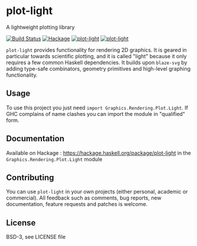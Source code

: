 # plot-light

A lightweight plotting library

[![Build Status](https://travis-ci.org/ocramz/plot-light.png)](https://travis-ci.org/ocramz/plot-light)
[![Hackage](https://img.shields.io/hackage/v/plot-light.svg)](https://hackage.haskell.org/package/plot-light)
[![plot-light](http://stackage.org/package/plot-light/badge/lts)](http://stackage.org/lts/package/plot-light)
[![plot-light](http://stackage.org/package/plot-light/badge/nightly)](http://stackage.org/nightly/package/plot-light)




`plot-light` provides functionality for rendering 2D graphics. It is geared in particular towards scientific plotting, and it is called "light" because it only requires a few common Haskell dependencies.
It builds upon `blaze-svg` by adding type-safe combinators, geometry primitives and high-level graphing functionality.

## Usage

To use this project you just need `import Graphics.Rendering.Plot.Light`. If GHC complains of name clashes you can import the module in "qualified" form.


## Documentation

Available on Hackage : https://hackage.haskell.org/package/plot-light in the `Graphics.Rendering.Plot.Light` module

## Contributing

You can use `plot-light` in your own projects (either personal, academic or commercial). All feedback such as comments, bug reports, new documentation, feature requests and patches is welcome.


## License

BSD-3, see LICENSE file
